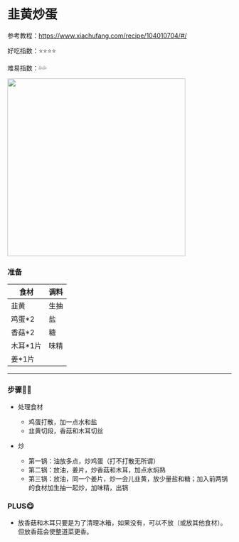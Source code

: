 # 韭黄炒蛋

参考教程：https://www.xiachufang.com/recipe/104010704/#/

好吃指数：⭐⭐⭐⭐

难易指数：💦💦

<img src="http://cdn.huangxindi.com/img/jiuhuangchaodan.jpg" width="400px" align=center/>

### 准备

| 食材     | 调料 |
| -------- | ---- |
| 韭黄     | 生抽 |
| 鸡蛋*2   | 盐   |
| 香菇*2   | 糖   |
| 木耳*1片 | 味精 |
| 姜*1片   |      |



---

### 步骤👩‍🍳

* 处理食材

  * 鸡蛋打散，加一点水和盐
  * 韭黄切段，香菇和木耳切丝
  
* 炒

  * 第一锅：油放多点，炒鸡蛋（打不打散无所谓）
  * 第二锅：放油，姜片，炒香菇和木耳，加点水焖熟
  * 第三锅：放油，同一个姜片，炒一会儿韭黄，放少量盐和糖；加入前两锅的食材加生抽一起炒，加味精，出锅
  
  


### PLUS😋

* 放香菇和木耳只要是为了清理冰箱，如果没有，可以不放（或放其他食材）。但放香菇会使整道菜更香。



